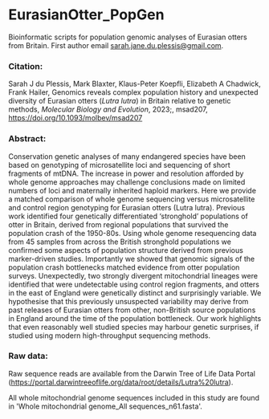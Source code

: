 # EurasianOtter_PopGen

Bioinformatic scripts for population genomic analyses of Eurasian otters from Britain. 
First author email <sarah.jane.du.plessis@gmail.com>.

### Citation:
Sarah J du Plessis, Mark Blaxter, Klaus-Peter Koepfli, Elizabeth A Chadwick, Frank Hailer, Genomics reveals complex population history and unexpected diversity of Eurasian otters (*Lutra lutra*) in Britain relative to genetic methods, *Molecular Biology and Evolution*, 2023;, msad207, <https://doi.org/10.1093/molbev/msad207>

### Abstract:
Conservation genetic analyses of many endangered species have been based on genotyping of microsatellite loci and sequencing of short fragments of mtDNA. The increase in power and resolution afforded by whole genome approaches may challenge conclusions made on limited numbers of loci and maternally inherited haploid markers. Here we provide a matched comparison of whole genome sequencing versus microsatellite and control region genotyping for Eurasian otters (Lutra lutra). Previous work identified four genetically differentiated ‘stronghold’ populations of otter in Britain, derived from regional populations that survived the population crash of the 1950-80s. Using whole genome resequencing data from 45 samples from across the British stronghold populations we confirmed some aspects of population structure derived from previous marker-driven studies. Importantly we showed that genomic signals of the population crash bottlenecks matched evidence from otter population surveys. Unexpectedly, two strongly divergent mitochondrial lineages were identified that were undetectable using control region fragments, and otters in the east of England were genetically distinct and surprisingly variable. We hypothesise that this previously unsuspected variability may derive from past releases of Eurasian otters from other, non-British source populations in England around the time of the population bottleneck. Our work highlights that even reasonably well studied species may harbour genetic surprises, if studied using modern high-throughput sequencing methods.

### Raw data:
Raw sequence reads are available from the Darwin Tree of Life Data Portal (https://portal.darwintreeoflife.org/data/root/details/Lutra%20lutra).

All whole mitochondrial genome sequences included in this study are found in 'Whole mitochondrial genome_All sequences_n61.fasta'. 

